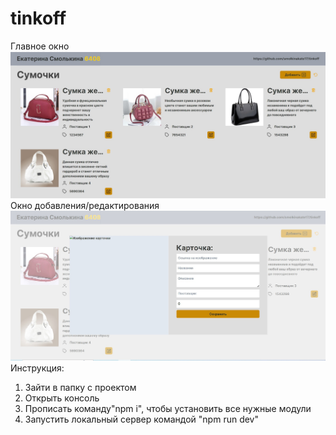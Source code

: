 # tinkoff
Главное окно<br />
![Alt text](2Pcgh_WNiwU.jpg)
<br />
Окно добавления/редактирования<br />
![Alt text](Ostj622nGg0.jpg)
<br />
Инструкция:<br />
1. Зайти в папку с проектом <br />
2. Открыть консоль<br />
3. Прописать команду"npm i", чтобы установить все нужные модули<br />
4. Запустить локальный сервер командой "npm run dev"

